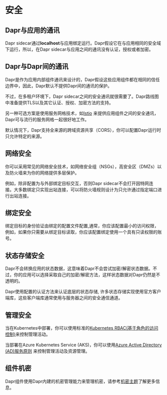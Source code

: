 # 安全

## Dapr与应用的通讯

Dapr sidecar通过**localhost**与应用绑定运行。Dapr假设它在与应用相同的安全域下运行，所以，在Dapr sidecar与应用之间的通讯没有认证，授权或者加密。

## Dapr与Dapr间的通讯

Dapr是作为应用内部组件通讯来设计的，Dapr假设这些应用组件都在相同的信任边界中，因此，Dapr默认不提供Dapr间的通讯的保护。

不过，在多租户环境下，Dapr sidecar之间的安全通讯就很需要了。Dapr路线图中准备提供TLS以及其它认证、授权、加密方法的支持。

另一种可选方案是使用服务网格技术，如[Istio]( https://istio.io/) 来提供应用组件之间的安全通讯，Dapr可与流行的服务网格一起很好地工作。

默认情况下，Dapr支持全来源的跨域资源共享（CORS），你可以配置Dapr运行时只允许特定的来源。

## 网络安全

你可以采用常见的网络安全技术，如网络安全组（NSGs），高安全区（DMZs）以及防火墙来为你的网络提供多层保护。

例如，除非配置为与外部绑定目标交互，否则Dapr sidecar不会打开因特网连接。大多数绑定只实现出站连接，可以将防火墙规则设计为只允许通过指定端口进行出站连接。

## 绑定安全

绑定目标的身份验证由绑定的配置文件配置,通常，你应该配置最小的访问权限，例如，如果你只需要从绑定目标读取，你应该配置绑定使用一个具有只读权限的账号。

## 状态存储安全

Dapr不会转换应用的状态数据，这意味着Dapr不会尝试加密/解密状态数据。不过，你的应用可以选择采取自己的加密/解密方法，这样状态数据对Dapr仍然是不透明的。

Dapr使用配置的认证方法来认证底层的状态存储, 许多状态存储实现使用官方客户端库，这些客户端库通常使用与服务器之间的安全通信通道。

## 管理安全

当在Kubernetes中部署，你可以使用标准的[Kubernetes RBAC(基于角色的访问控制)]( https://kubernetes.io/docs/reference/access-authn-authz/rbac/)来控制管理活动。

当部署在Azure Kubernetes Service (AKS)，你可以使用[Azure Active Directory (AD)服务原则]( https://docs.microsoft.com/en-us/azure/active-directory/develop/app-objects-and-service-principals) 来控制管理活动及资源管理。

## 组件机密

Dapr组件使用Dapr内建的机密管理能力来管理机密，请参考[机密主题](../components/secrets.md)了解更多信息。
